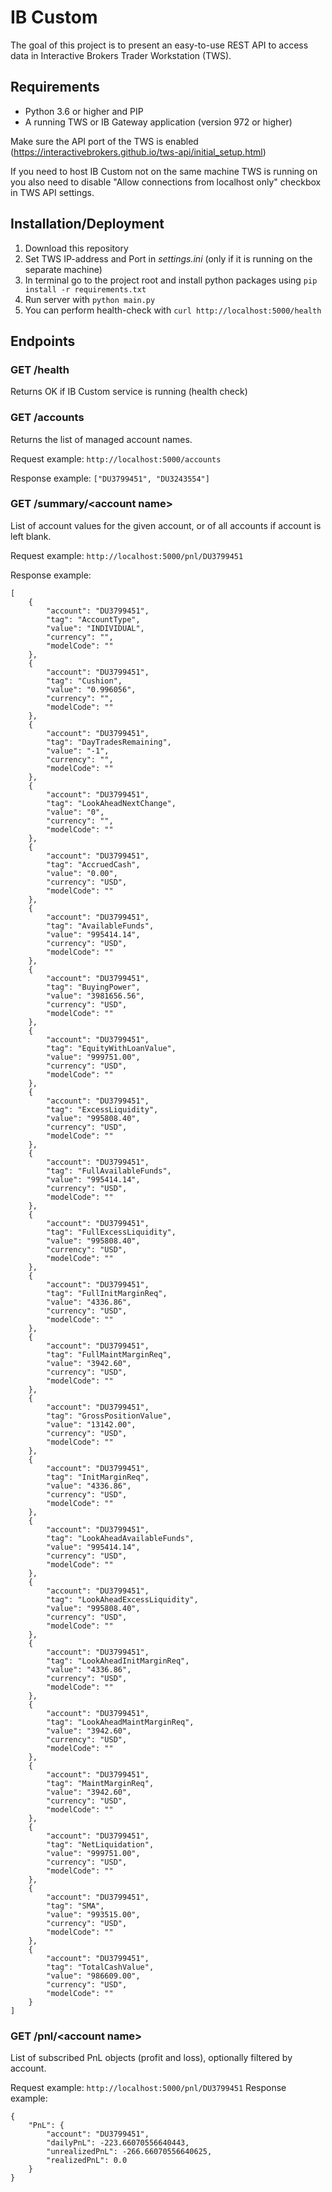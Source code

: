 # IB Custom
The goal of this project is to present an easy-to-use REST API to access data in Interactive Brokers Trader Workstation (TWS).

## Requirements
- Python 3.6 or higher and PIP
- A running TWS or IB Gateway application (version 972 or higher)

Make sure the API port of the TWS is enabled (https://interactivebrokers.github.io/tws-api/initial_setup.html)

If you need to host IB Custom not on the same machine TWS is running on you also need to disable "Allow connections from 
localhost only" checkbox in TWS API settings.

## Installation/Deployment
1. Download this repository
2. Set TWS IP-address and Port in *settings.ini* (only if it is running on the separate machine)
3. In terminal go to the project root and install python packages using `pip install -r requirements.txt`
4. Run server with `python main.py`
5. You can perform health-check with `curl http://localhost:5000/health`

## Endpoints

### GET /health
Returns OK if IB Custom service is running (health check)

### GET /accounts
Returns the list of managed account names.

Request example: `http://localhost:5000/accounts`

Response example: `["DU3799451", "DU3243554"]`

### GET /summary/\<account name\>
List of account values for the given account, or of all accounts if account is left blank.

Request example: `http://localhost:5000/pnl/DU3799451`

Response example:
```
[
    {
        "account": "DU3799451",
        "tag": "AccountType",
        "value": "INDIVIDUAL",
        "currency": "",
        "modelCode": ""
    },
    {
        "account": "DU3799451",
        "tag": "Cushion",
        "value": "0.996056",
        "currency": "",
        "modelCode": ""
    },
    {
        "account": "DU3799451",
        "tag": "DayTradesRemaining",
        "value": "-1",
        "currency": "",
        "modelCode": ""
    },
    {
        "account": "DU3799451",
        "tag": "LookAheadNextChange",
        "value": "0",
        "currency": "",
        "modelCode": ""
    },
    {
        "account": "DU3799451",
        "tag": "AccruedCash",
        "value": "0.00",
        "currency": "USD",
        "modelCode": ""
    },
    {
        "account": "DU3799451",
        "tag": "AvailableFunds",
        "value": "995414.14",
        "currency": "USD",
        "modelCode": ""
    },
    {
        "account": "DU3799451",
        "tag": "BuyingPower",
        "value": "3981656.56",
        "currency": "USD",
        "modelCode": ""
    },
    {
        "account": "DU3799451",
        "tag": "EquityWithLoanValue",
        "value": "999751.00",
        "currency": "USD",
        "modelCode": ""
    },
    {
        "account": "DU3799451",
        "tag": "ExcessLiquidity",
        "value": "995808.40",
        "currency": "USD",
        "modelCode": ""
    },
    {
        "account": "DU3799451",
        "tag": "FullAvailableFunds",
        "value": "995414.14",
        "currency": "USD",
        "modelCode": ""
    },
    {
        "account": "DU3799451",
        "tag": "FullExcessLiquidity",
        "value": "995808.40",
        "currency": "USD",
        "modelCode": ""
    },
    {
        "account": "DU3799451",
        "tag": "FullInitMarginReq",
        "value": "4336.86",
        "currency": "USD",
        "modelCode": ""
    },
    {
        "account": "DU3799451",
        "tag": "FullMaintMarginReq",
        "value": "3942.60",
        "currency": "USD",
        "modelCode": ""
    },
    {
        "account": "DU3799451",
        "tag": "GrossPositionValue",
        "value": "13142.00",
        "currency": "USD",
        "modelCode": ""
    },
    {
        "account": "DU3799451",
        "tag": "InitMarginReq",
        "value": "4336.86",
        "currency": "USD",
        "modelCode": ""
    },
    {
        "account": "DU3799451",
        "tag": "LookAheadAvailableFunds",
        "value": "995414.14",
        "currency": "USD",
        "modelCode": ""
    },
    {
        "account": "DU3799451",
        "tag": "LookAheadExcessLiquidity",
        "value": "995808.40",
        "currency": "USD",
        "modelCode": ""
    },
    {
        "account": "DU3799451",
        "tag": "LookAheadInitMarginReq",
        "value": "4336.86",
        "currency": "USD",
        "modelCode": ""
    },
    {
        "account": "DU3799451",
        "tag": "LookAheadMaintMarginReq",
        "value": "3942.60",
        "currency": "USD",
        "modelCode": ""
    },
    {
        "account": "DU3799451",
        "tag": "MaintMarginReq",
        "value": "3942.60",
        "currency": "USD",
        "modelCode": ""
    },
    {
        "account": "DU3799451",
        "tag": "NetLiquidation",
        "value": "999751.00",
        "currency": "USD",
        "modelCode": ""
    },
    {
        "account": "DU3799451",
        "tag": "SMA",
        "value": "993515.00",
        "currency": "USD",
        "modelCode": ""
    },
    {
        "account": "DU3799451",
        "tag": "TotalCashValue",
        "value": "986609.00",
        "currency": "USD",
        "modelCode": ""
    }
]
```

### GET /pnl/\<account name\>
List of subscribed PnL objects (profit and loss), optionally filtered by account.

Request example: `http://localhost:5000/pnl/DU3799451`
Response example: 
```
{
    "PnL": {
        "account": "DU3799451",
        "dailyPnL": -223.66070556640443,
        "unrealizedPnL": -266.66070556640625,
        "realizedPnL": 0.0
    }
}
```
